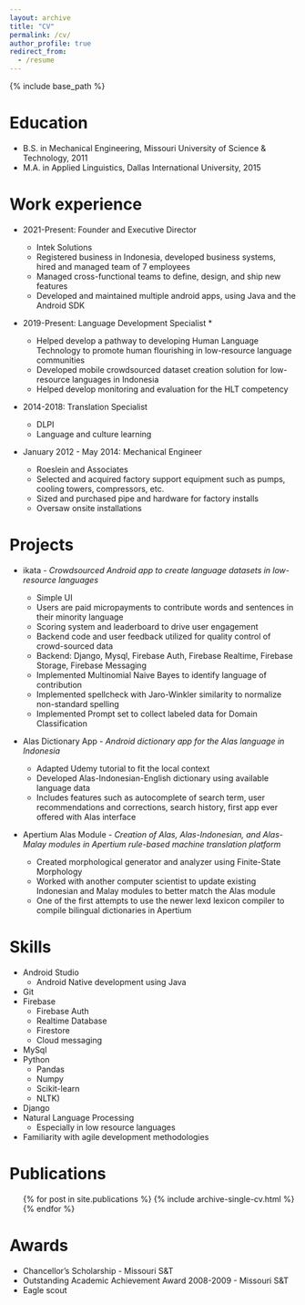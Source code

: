 ```yaml
---
layout: archive
title: "CV"
permalink: /cv/
author_profile: true
redirect_from:
  - /resume
---
```


{% include base_path %}

Education
======
* B.S. in Mechanical Engineering, Missouri University of Science & Technology, 2011
* M.A. in Applied Linguistics, Dallas International University, 2015

Work experience
======
* 2021-Present: Founder and Executive Director
  * Intek Solutions
  * Registered business in Indonesia, developed business systems, hired and managed team of 7 employees
  * Managed cross-functional teams to define, design, and ship new features
  * Developed and maintained multiple android apps, using Java and the Android SDK

* 2019-Present: Language Development Specialist
  * 
  * Helped develop a pathway to developing Human Language Technology to promote human flourishing in low-resource language communities
  * Developed mobile crowdsourced dataset creation solution for low-resource languages in Indonesia
  * Helped develop monitoring and evaluation for the HLT competency

* 2014-2018: Translation Specialist
  * DLPI
  * Language and culture learning
 
* January 2012 - May 2014: Mechanical Engineer
  * Roeslein and Associates
  * Selected and acquired factory support equipment such as pumps, cooling towers, compressors, etc.
  * Sized and purchased pipe and hardware for factory installs
  * Oversaw onsite installations 

Projects
======
* ikata - <i>Crowdsourced Android app to create language datasets in low-resource languages</i>
  * Simple UI
  * Users are paid micropayments to contribute words and sentences in their minority language
  * Scoring system and leaderboard to drive user engagement
  * Backend code and user feedback utilized for quality control of crowd-sourced data
  * Backend: Django, Mysql, Firebase Auth, Firebase Realtime, Firebase Storage, Firebase Messaging
  * Implemented Multinomial Naive Bayes to identify language of contribution
  * Implemented spellcheck with Jaro-Winkler similarity to normalize non-standard spelling
  * Implemented Prompt set to collect labeled data for Domain Classification

* Alas Dictionary App - <i>Android dictionary app for the Alas language in Indonesia</i>
  * Adapted Udemy tutorial to fit the local context
  * Developed Alas-Indonesian-English dictionary using available language data
  * Includes features such as autocomplete of search term, user recommendations and corrections, search history, first app ever offered with Alas interface

* Apertium Alas Module - <i>Creation of Alas, Alas-Indonesian, and Alas-Malay modules in Apertium rule-based machine translation platform</i>
  * Created morphological generator and analyzer using Finite-State Morphology 
  * Worked with another computer scientist to update existing Indonesian and Malay modules to better match the Alas module
  * One of the first attempts to use the newer lexd lexicon compiler to compile bilingual dictionaries in Apertium

Skills
======
* Android Studio
  * Android Native development using Java
* Git
* Firebase
  * Firebase Auth
  * Realtime Database
  * Firestore
  * Cloud messaging
* MySql
* Python 
  * Pandas
  * Numpy
  * Scikit-learn
  * NLTK)
* Django
* Natural Language Processing
  * Especially in low resource languages
* Familiarity with agile development methodologies

Publications
======
  <ul>{% for post in site.publications %}
    {% include archive-single-cv.html %}
  {% endfor %}</ul>
  
Awards
======
* Chancellor’s Scholarship - Missouri S&T
* Outstanding Academic Achievement Award 2008-2009 - Missouri S&T
* Eagle scout

